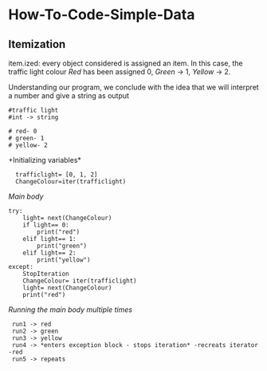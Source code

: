 # How-To-Code-Simple-Data

## Itemization
item.ized: every object considered is assigned an item. In this case, the traffic light colour *Red* has been assigned 0, *Green* -> 1, *Yellow* -> 2.


Understanding our program, we conclude with the idea that we will interpret a number and give a string as output 


    #traffic light
    #int -> string

    # red- 0
    # green- 1
    # yellow- 2

+Initializing variables*

      trafficlight= [0, 1, 2]
      ChangeColour=iter(trafficlight)


*Main body*

    try:
        light= next(ChangeColour)
        if light== 0:
            print("red")
        elif light== 1:
            print("green")
        elif light== 2:
            print("yellow")
    except:
        StopIteration
        ChangeColour= iter(trafficlight)
        light= next(ChangeColour)
        print("red")
        
*Running the main body multiple times*
 
     run1 -> red
     run2 -> green
     run3 -> yellow
     run4 -> *enters exception block - stops iteration* -recreats iterator -red
     run5 -> repeats
 
 
